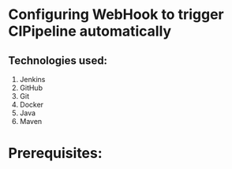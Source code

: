 # Configuring WebHook to trigger CIPipeline automatically

## Technologies used:
1. Jenkins
2. GitHub
3. Git
4. Docker
5. Java
6. Maven

# Prerequisites:
